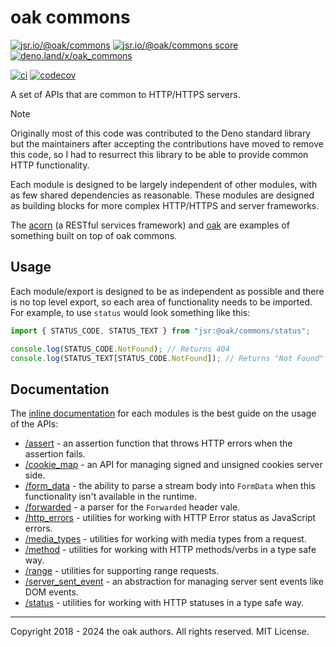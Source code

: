 # oak commons

[![jsr.io/@oak/commons](https://jsr.io/badges/@oak/commons)](https://jsr.io/@oak/commons)
[![jsr.io/@oak/commons score](https://jsr.io/badges/@oak/commons/score)](https://jsr.io/@oak/commons)
[![deno.land/x/oak_commons](https://deno.land/badge/oak_commons/version)](https://deno.land/x/oak_commons)

[![ci](https://github.com/oakserver/commons/workflows/ci/badge.svg)](https://github.com/oakserver/commons)
[![codecov](https://codecov.io/gh/oakserver/commons/graph/badge.svg?token=zImXfOXhO2)](https://codecov.io/gh/oakserver/commons)

A set of APIs that are common to HTTP/HTTPS servers.

> [!NOTE]
> Originally most of this code was contributed to the Deno standard library but
> the maintainers after accepting the contributions have moved to remove this
> code, so I had to resurrect this library to be able to provide common HTTP
> functionality.

Each module is designed to be largely independent of other modules, with as few
shared dependencies as reasonable. These modules are designed as building blocks
for more complex HTTP/HTTPS and server frameworks.

The [acorn](https://deno.land/x/acorn) (a RESTful services framework) and
[oak](https://jsr.io/@oak/oak) are examples of something built on top of
oak commons.

## Usage

Each module/export is designed to be as independent as possible and there is no
top level export, so each area of functionality needs to be imported. For
example, to use `status` would look something like this:

```ts
import { STATUS_CODE, STATUS_TEXT } from "jsr:@oak/commons/status";

console.log(STATUS_CODE.NotFound); // Returns 404
console.log(STATUS_TEXT[STATUS_CODE.NotFound]); // Returns "Not Found"
```

## Documentation

The
[inline documentation](https://jsr.io/@oak/commons)
for each modules is the best guide on the usage of the APIs:

- [/assert](https://jsr.io/@oak/commons/doc/cookie_map/~) - an assertion
  function that throws HTTP errors when the assertion fails.
- [/cookie_map](https://jsr.io/@oak/commons/doc/cookie_map/~) - an API for
  managing signed and unsigned cookies server side.
- [/form_data](https://jsr.io/@oak/commons/doc/form_data/~) - the ability to
  parse a stream body into `FormData` when this functionality isn't available
  in the runtime.
- [/forwarded](https://jsr.io/@oak/commons/doc/forwarded/~) - a parser for
  the `Forwarded` header vale.
- [/http_errors](https://jsr.io/@oak/commons/doc/http_errors/~) - utilities
  for working with HTTP Error status as JavaScript errors.
- [/media_types](https://jsr.io/@oak/commons/doc/media_types/~) - utilities
  for working with media types from a request.
- [/method](https://jsr.io/@oak/commons/doc/method/~) - utilities for working
  with HTTP methods/verbs in a type safe way.
- [/range](https://jsr.io/@oak/commons/doc/range/~) - utilities for
  supporting range requests.
- [/server_sent_event](https://jsr.io/@oak/commons/doc/server_sent_event/~) -
  an abstraction for managing server sent events like DOM events.
- [/status](https://jsr.io/@oak/commons/doc/status/~) - utilities for working
  with HTTP statuses in a type safe way.

---

Copyright 2018 - 2024 the oak authors. All rights reserved. MIT License.
